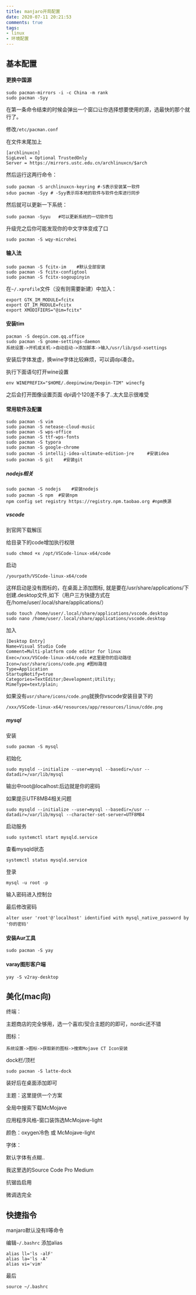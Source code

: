 ```yaml
---
title: manjaro开局配置
date: 2020-07-11 20:21:53
comments: true
tags:
- linux
- 环境配置
---
```


## 基本配置

#### 更换中国源

```
sudo pacman-mirrors -i -c China -m rank
sudo pacman -Syy
```

在第一条命令结束的时候会弹出一个窗口让你选择想要使用的源，选最快的那个就行了。

修改`/etc/pacman.conf`

在文件末尾加上

```
[archlinuxcn]
SigLevel = Optional TrustedOnly
Server = https://mirrors.ustc.edu.cn/archlinuxcn/$arch
```

然后运行这两行命令：

```
sudo pacman -S archlinuxcn-keyring #-S表示安装某一软件
sduo pacman -Syy # -Syy表示将本地的软件与软件仓库进行同步
```

然后就可以更新一下系统：

```
sudo pacman -Syyu	#可以更新系统的一切软件包
```

升级完之后你可能发现你的中文字体变成了口

```
sudo pacman -S wqy-microhei
```

#### 输入法

```
sudo pacman -S fcitx-im    #默认全部安装
sudo pacman -S fcitx-configtool
sudo pacman -S fcitx-sogoupinyin
```

在`~/.xprofile`文件（没有则需要新建）中加入：

```
export GTK_IM_MODULE=fcitx
export QT_IM_MODULE=fcitx
export XMODIFIERS="@im=fcitx"
```

#### 安装tim

```
pacman -S deepin.com.qq.office
sudo pacman -S gnome-settings-daemon
系统设置->开机或关机->自动启动->添加脚本->输入/usr/lib/gsd-xsettings
```

安装后字体发虚，换wine字体比较麻烦，可以调dpi凑合。

执行下面语句打开wine设置

```
env WINEPREFIX="$HOME/.deepinwine/Deepin-TIM" winecfg
```

 之后会打开图像设置页面 dpi调个120差不多了..太大显示很难受

#### 常用软件及配置

```
sudo pacman -S vim
sudo pacman -S netease-cloud-music
sudo pacman -S wps-office
sudo pacman -S ttf-wps-fonts
sudo pacman -S typora
sudo pacman -S google-chrome
sudo pacman -S intellij-idea-ultimate-edition-jre     #安装idea
sudo pacman -S git    #安装git
```

##### nodejs相关

```
sudo pacman -S nodejs    #安装nodejs
sudo pacman -S npm	#安装npm
npm config set registry https://registry.npm.taobao.org #npm换源
```

##### vscode

到官网下载解压

给目录下的code增加执行权限

```
sudo chmod +x /opt/VSCode-linux-x64/code
```

启动

```
/yourpath/VSCode-linux-x64/code
```

这样启动是没有图标的，在桌面上添加图标, 就是要在/usr/share/applications/下创建.desktop文件,如下（用户三方快捷方式在在/home/user/.local/share/applications/）

```
sudo touch /home/user/.local/share/applications/vscode.desktop
sudo nano /home/user/.local/share/applications/vscode.desktop
```

加入

```
[Desktop Entry]
Name=Visual Studio Code
Comment=Multi-platform code editor for linux
Exec=/xxx/VSCode-linux-x64/code	#这里是你的启动路径
Icon=/usr/share/icons/code.png #图标路径
Type=Application
StartupNotify=true
Categories=TextEditor;Development;Utility;
MimeType=text/plain;
```

如果没有`usr/share/icons/code.png`就换你vscode安装目录下的

`/xxx/VSCode-linux-x64/resources/app/resources/linux/cdde.png`

##### mysql

安装

```
sudo pacman -S mysql
```

初始化

```
sudo mysqld --initialize --user=mysql --basedir=/usr --datadir=/var/lib/mysql
```

输出中root@localhost:后边就是你的密码

如果提示UTF8MB4相关问题

```
sudo mysqld --initialize --user=mysql --basedir=/usr --datadir=/var/lib/mysql --character-set-server=UTF8MB4
```

启动服务

```
sudo systemctl start mysqld.service
```

查看mysqld状态

```
systemctl status mysqld.service
```

登录

```
mysql -u root -p
```

输入密码进入控制台



最后修改密码

```
alter user 'root'@'localhost' identified with mysql_native_password by '你的密码'
```



#### 安装Aur工具

```
sudo pacman -S yay
```

#### varay图形客户端

```
yay -S v2ray-desktop
```



## 美化(mac向)

终端：

主题商店的完全够用，选一个喜欢/契合主题的的即可，nordic还不错



图标：

```repl
系统设置->图标->获取新的图标->搜索Mojave CT Icon安装
```



dock栏/顶栏

```
sudo pacman -S latte-dock
```

装好后在桌面添加即可



主题：这里提供一个方案

全局中搜索下载McMojave

应用程序风格-窗口装饰选McMojave-light

颜色：oxygen冷色 或 McMojave-light



字体：

默认字体有点糊..

我这里选的Source Code Pro Medium

抗锯齿启用

微调选完全



## 快捷指令

manjaro默认没有ll等命令

编辑`~/.bashrc` 添加alias

```
alias ll='ls -alF'
alias la='ls -A'
alias vi='vim'
```

最后

```
source ~/.bashrc
```

